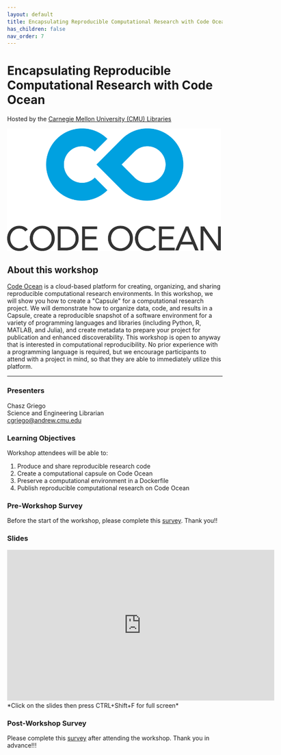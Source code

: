 ```yaml
---
layout: default
title: Encapsulating Reproducible Computational Research with Code Ocean
has_children: false
nav_order: 7
---
```


# Encapsulating Reproducible Computational Research with Code Ocean  
Hosted by the [Carnegie Mellon University (CMU) Libraries](https://www.library.cmu.edu/)

<img src="img/CodeOcean-Logo.png" width="500" alt="Code Ocean Logo">

## About this workshop

[Code Ocean](https://codeocean.com/) is a cloud-based platform for creating, organizing, and sharing reproducible computational research environments. In this workshop, we will show you how to create a "Capsule" for a computational research project. We will demonstrate how to organize data, code, and results in a Capsule, create a reproducible snapshot of a software environment for a variety of programming languages and libraries (including Python, R, MATLAB, and Julia), and create metadata to prepare your project for publication and enhanced discoverability. This workshop is open to anyway that is interested in computational reproducibility. No prior experience with a programming language is required, but we encourage participants to attend with a project in mind, so that they are able to immediately utilize this platform.  

____
### Presenters
Chasz Griego  
Science and Engineering Librarian  
[cgriego@andrew.cmu.edu](mailto:cgriego@andrew.cmu.edu)   

### Learning Objectives  

Workshop attendees will be able to:  

1. Produce and share reproducible research code  
2. Create a computational capsule on Code Ocean  
3. Preserve a computational environment in a Dockerfile  
4. Publish reproducible computational research on Code Ocean  

### Pre-Workshop Survey

Before the start of the workshop, please complete this
[survey](https://forms.gle/hwQ8PfyrtQ3Kziei6). Thank you!!

### Slides  
<iframe src="https://docs.google.com/presentation/d/e/2PACX-1vT7fY5-tVi1jXeYgwCRcVxVHmZ5NujY7kskOjLv3MzmpkVp7qi-9PH6Zg35AFw3pw/embed?start=false&loop=false&delayms=3000" frameborder="0" width="625" height="352" allowfullscreen="true" mozallowfullscreen="true" webkitallowfullscreen="true"></iframe> *Click on the slides then press CTRL+Shift+F for full screen*

### Post-Workshop Survey

Please complete this [survey](https://forms.gle/QviGS4Tbr3vXWLLf7)
after attending the workshop. Thank you in advance!!!
